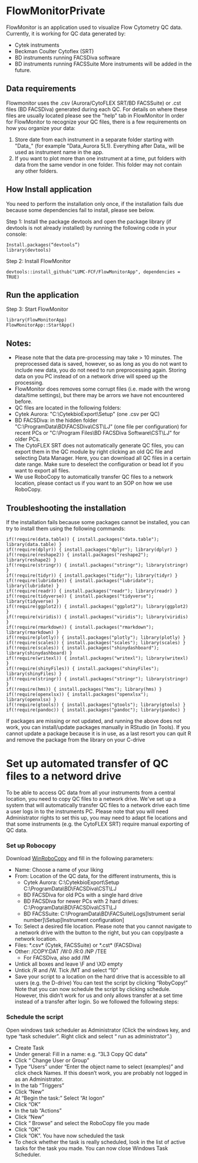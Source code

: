 # FlowMonitorPrivate
FlowMonitor is an application used to visualize Flow Cytometry QC data. 
Currently, it is working for QC data generated by:
* Cytek instruments 
* Beckman Coulter Cytoflex (SRT)
* BD instruments running FACSDiva software
* BD instruments running FACSSuite
More instruments will be added in the future.

## Data requirements
Flowmonitor uses the .csv (Aurora/CytoFLEX SRT/BD FACSSuite) or .cst files (BD FACSDiva) generated during each QC. For details on where these files are usually located please see the "help" tab in FlowMonitor
In order for FlowMonitor to recognize your QC files, there is a few requirements on how you organize your data:
1. Store date from each instrument in a separate folder starting with "Data_" (for example "Data_Aurora 5L1). Everything after Data_ will be used as instrument name in the app.
2. If you want to plot more than one instrument at a time, put folders with data from the same vendor in one folder. This folder may not contain any other folders. 


## How Install application 
You need to perform the installation only once, if the installation fails due because some dependencies fail to install, please see below. 

Step 1: Install the package devtools and open the package library (if devtools is not already installed) by running the following code in your console:
```
Install.packages(“devtools”)
library(devtools)
```

Step 2: Install FlowMonitor 
```
devtools::install_github("LUMC-FCF/FlowMonitorApp", dependencies = TRUE) 
```

## Run the application
Step 3: Start FlowMonitor 
```
library(FlowMonitorApp)
FlowMonitorApp::StartApp()
```


## Notes: 
* Please note that the data pre-processing may take > 10 minutes. The preprocessed data is saved, however, so as long as you do not want to include new data, you do not need to run preprocessing again. Storing data on you PC instead of on a network drive will speed up the processing.
* FlowMonitor does removes some corrupt files (i.e. made with the wrong data/time settings), but there may be arrors we have not encountered before.
* QC files are located in the following folders: 
* Cytek Aurora: "C:\CytekbioExport\Setup" (one .csv per QC)
* BD FACSDiva: in the hidden folder "C:\ProgramData\BD\FACSDiva\CST\LJ" (one file per configuration) for recent PCs or "C:\Program Files\BD FACSDiva Software\CST\LJ" for older PCs.
* The CytoFLEX SRT does not automatically generate QC files, you can export them in the QC module by right clicking an old QC file and selecting Data Manager. Here, you can download all QC files in a certain date range. Make sure to deselect the configuration or bead lot if you want to export all files. 
* We use RoboCopy to automatically transfer QC files to a network location, please contact us if you want to an SOP on how we use RoboCopy. 


## Troubleshooting the installation
If the installation fails because some packages cannot be installed, you can try to install them using the following commands:
```
if(!require(data.table)) { install.packages("data.table"); library(data.table) }
if(!require(dplyr)) { install.packages("dplyr"); library(dplyr) }
if(!require(reshape2)) { install.packages("reshape2"); library(reshape2) }
if(!require(stringr)) { install.packages("stringr"); library(stringr) }
if(!require(tidyr)) { install.packages("tidyr"); library(tidyr) }
if(!require(lubridate)) { install.packages("lubridate"); library(lubridate) }
if(!require(readr)) { install.packages("readr"); library(readr) }
if(!require(tidyverse)) { install.packages("tidyverse"); library(tidyverse) }
if(!require(ggplot2)) { install.packages("ggplot2"); library(ggplot2) }
if(!require(viridis)) { install.packages("viridis"); library(viridis) }
if(!require(rmarkdown)) { install.packages("rmarkdown"); library(rmarkdown) }
if(!require(plotly)) { install.packages("plotly"); library(plotly) }
if(!require(scales)) { install.packages("scales"); library(scales) }
if(!require(scales)) { install.packages("shinydashboard"); library(shinydashboard) }
if(!require(writexl)) { install.packages("writexl"); library(writexl) }
if(!require(shinyFiles)) { install.packages("shinyFiles"); library(shinyFiles) }
if(!require(stringr)) { install.packages("stringr"); library(stringr) }
if(!require(hms)) { install.packages("hms"); library(hms) }
if(!require(openxlsx)) { install.packages("openxlsx"); library(openxlsx) }
if(!require(gtools)) { install.packages("gtools"); library(gtools) }
if(!require(pandoc)) { install.packages("pandoc"); library(pandoc) }
```

If packages are missing or not updated, and running the above does not work, you can install/update packages manually in RStudio (in Tools). 
If you cannot update a package because it is in use, as a last resort you can quit R and remove the package from the library on your C-drive

# Set up automated transfer of QC files to a netword drive
To be able to access QC data from all your instruments from a central location, you need to copy QC files to a network drive. We've set up a system that will automatically transfer QC files to a network drive each time a user logs in to the instruments PC. 
Please note that you will need Administrator rights to set this up, you may need to adapt fie locations and that some instruments (e.g. the CytoFLEX SRT) require manual exporting of QC data.

### Set up Robocopy
Download [WinRoboCopy](http://www.upway2late.com/#/projects/winrobocopy) and fill in the following parameters:
* Name: Choose a name of your liking
* From: Location of the QC data, for the different instruments, this is
  - Cytek Aurora: C:\CytekbioExport\Setup	C:\ProgramData\BD\FACSDiva\CST\LJ
  - BD FACSDiva for old PCs with a single hard drive
  - BD FACSDiva for newer PCs with 2 hard drives: C:\ProgramData\BD\FACSDiva\CST\LJ
  - BD FACSSuite: C:\ProgramData\BD\FACSuite\Logs\[Istrument serial number]\Setup\[Instrument configuration]
* To: Select a desired file location. Please note that you cannot navigate to a network drive with the button to the right, but you can copy/paste a network location.
* Files: \*.csv\* (Cytek, FACSSuite) or \*.cst\* (FACSDiva)
* Other:	/COPY:DAT /W:0 /R:0 /NP /TEE
  - For FACSDiva, also add /IM
* Untick all boxes and leave \F and \XD empty
* Untick /R and /W. Tick /MT and select “10”
* Save your script to a location on the hard drive that is accessible to all users (e.g. the D-drive)
You can test the script by clicking “RobyCopy!”
Note that you can now schedule the script by clicking schedule. However, this didn’t work for us and only allows transfer at a set time instead of a transfer after login. So we followed the following steps:

### Schedule the script
Open windows task scheduler as Administrator (Click the windows key, and type “task scheduler”. Right click and select “ run as administrator”.)
*	Create Task
*	Under general: Fill in a name: e.g. “3L3 Copy QC data”
*	Click “ Change User or Group” 
*	Type “Users” under “Enter the object name to select (examples)” and click check Names. If this doesn’t work, you are probably not logged in as an Administrator.
*	In the tab “Triggers”
  * Click “New” 
  * At “Begin the task:”  Select “At logon”
  * Click “OK”
*	In the tab “Actions”
  *	Click “New” 
  *	Click “ Browse” and select the RoboCopy file you made
  *	Click “OK”
*	Click “OK”. You have now scheduled the task
*	To check whether the task is really scheduled, look in the list of active tasks for the task you made. You can now close Windows Task Scheduler.


  



